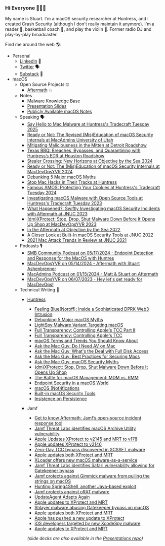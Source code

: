 ### Hi Everyone 👋👨‍💻

My name is Stuart. I'm a macOS security researcher at Huntress, and I created Crash Security (although I don't really maintain it anymore). I'm a reader 📖, basketball coach 🏀, and play the violin 🎻. Former radio DJ and play-by-play broadcaster.

Find me around the web 🌎:
* Personal
  * [LinkedIn](https://www.linkedin.com/in/stuartashenbrenner-721b73127/) 💼
  * [Twitter](https://twitter.com/stuartjash) 🗣
  * [Substack](https://millennialgirldad.substack.com) 👶
* macOS
  * Open Source Projects 🤓
    * [Aftermath](https://github.com/stuartjash/aftermath) 💥
  * Notes
    * [Malware Knowledge Base](https://notes.crashsecurity.io/notes/b/06C749EC-4BB5-4D23-82EF-B64444AF4C5D/Malware-Knowledge-Base)
    * [Presentation Slides](https://notes.crashsecurity.io/notes/b/72DFE831-8492-4162-87D3-1EB2FDCCD13A/Presentations)
    * [Publicly Available macOS Notes](https://notes.crashsecurity.io/notes)
  * Speaking 🗣
    * [Say Hello to Mac Malware at Huntress's Tradecraft Tuesday 2025](https://www.youtube.com/watch?v=eaPXh2HD8vc&list=PLCEYktOUOsrut0iW5jQcScsaNXz1fD4lp&index=1)
    * [Ready or Not: The Revised (Mis)Education of macOS Security Internals at MacAdmins University of Utah](https://stream.lib.utah.edu/index.php?c=details&id=13687)
    * [Mitigating Maliciousness in the Mitten at Detroit Roadshow]()
    * [Texas BBQ: Breaches, Bypasses, and Quarantining with Huntress’s EDR at Houston Roadshow](https://secure-res.craft.do/v2/CRePJYfKkVAUd6o5ZtYNbGCZMPUv7WXhECAgTvoSkGjTbLg6JaF8JDfnEwTfqqS92pNkxRyEHeie1Pu4Cawd83HHRZLM2GJXxwyYJt4tSiQwK7ZqcabV8LbEYjFfSQkiJzveB3phJThciE6638e56QthdF8ZEd7CKnZyWjBK3FV6LRZ9c2U95f7qnZZAKUZUxYtgrvk3bRRK4pnMuzWykYtJm1659aB4hbxH8YLoij7dppNjEz84p4paHVs2QabWTfaWXvikvuptN1rGukaabhjzYf87NU7CJjfmx3k7f2Rk5pnzVr1V5dXmRz8TJDz3UD1YjbNwegvTwhqxdpw1fL9wF6C9Pi/Houston%20Roadshow%202025%20-%20Texas%20BBQ.key)
    * [Stealer Crossing: New Horizons at Objective by the Sea 2024](https://youtu.be/Hv6A2XcUv2s?si=HOk-6J8oajScpekE)
    * [Ready or Not: The (Mis)Education of macOS Security Internals at MacDevOpsYVR 2024](https://www.youtube.com/watch?v=V4FFiIpve4A)
    * [Debunking 5 Major macOS Myths](https://www.huntress.com/blog/debunking-5-major-macos-myths)
    * [Stop Mac Hacks in Their Tracks at Huntress](https://www.youtube.com/watch?v=XUxLQQ5MEEs)
    * [Famous AMOS: Protecting Your Cookies at Huntress's Tradecraft Tuesday 2024](https://youtu.be/oV6zYhGQU6g?si=V5cn5Gs_jv-n2Qzo)
    * [Investigating macOS Malware with Open Source Tools at Huntress's Tradecraft Tuesday 2023](https://www.youtube.com/watch?v=GmlU3oWYcYs)
    * [What Happened?: Swiftly Investigating macOS Security Incidents with Aftermath at JNUC 2023](https://youtu.be/lvfQMnkOZDM?si=QFQe_Qw5192dQXoA)
    * [(dm)XProtect: Stop, Drop, Shut Malware Down Before It Opens Up Shop at MacDevOpsYVR 2023](https://youtu.be/43BIK-e7FBE)
    * [In the Aftermath at Objective by the Sea 2022](https://youtu.be/cC7c-eTGMOQ)
    * [A Closer Look at Built-In macOS Security Tools at JNUC 2022](https://youtu.be/awNRmUapzqg)
    * [2021 Mac Attack Trends in Review at JNUC 2021](https://youtu.be/MTyqN53FWOo)
  * Podcasts 🎙️
    * [SMB Community Podcast on 05/17/2024 - Endpoint Detection and Response for the MacOS with Huntres](https://podcasts.apple.com/us/podcast/smb-community-podcast/id1009543229?i=1000655769491)
    * [MacDevOpsYVR on 05/14/2024 - Aftermath with Stuart Ashenbrenner](https://podcasts.apple.com/us/podcast/macdevopsyvr-podcast/id1502634809?i=1000655619981)
    * [MacAdmins Podcast on 01/15/2024 - Matt & Stuart on Aftermath](https://podcasts.apple.com/us/podcast/mac-admins-podcast/id1097430326?i=1000641691835)
    * [MacDevOpsYVR on 06/07/2023 - Hey let's get ready for MacDevOps!](https://podcasts.apple.com/us/podcast/macdevopsyvr-podcast/id1502634809?i=1000616064309)
  * Technical Writing 📝
    * [Huntress](https://www.huntress.com/blog/author/stuart-ashenbrenner)
      * [Feeling Blue(Noroff): Inside a Sophisticated DPRK Web3 Intrusion](https://www.huntress.com/blog/inside-bluenoroff-web3-intrusion-analysis)
      * [Debunking 5 Major macOS Myths](https://www.huntress.com/blog/debunking-5-major-macos-myths)
      * [LightSpy Malware Variant Targeting macOS](https://www.huntress.com/blog/lightspy-malware-variant-targeting-macos)
      * [Full Transparency: Controlling Apple's TCC Part II](https://www.huntress.com/blog/full-transparency-controlling-apples-tcc-part-ii)
      * [Full Transparency: Controlling Apple's TCC](https://www.huntress.com/blog/full-transparency-controlling-apples-tcc)
      * [macOS Terms and Trends You Should Know About](https://www.huntress.com/blog/macos-terms-and-trends-you-should-know-about)
      * [Ask the Mac Guy: Do I Need AV on Mac](https://www.huntress.com/blog/ask-the-mac-guy-do-i-need-av-on-mac)
      * [Ask the Mac Guy: What's the Deal with Full Disk Access](https://www.huntress.com/blog/ask-the-mac-guy-whats-the-deal-with-full-disk-access)
      * [Ask the Mac Guy: Best Practices for Securing Macs](https://www.huntress.com/blog/ask-the-mac-guy-best-practices-for-securing-macs)
      * [Ask the Mac Guy: macOS Security Myths](https://www.huntress.com/blog/ask-the-mac-guy-macos-security-myths)
      * [(dm)XProtect: Stop, Drop, Shut Malware Down Before It Opens Up Shop](https://www.huntress.com/blog/dmxprotect-stop-drop-shut-malware-down-before-it-opens-up-shop)
      * [The Battle for macOS Management: MDM vs. RMM](https://www.huntress.com/blog/the-battle-for-macos-management-mdm-vs-rmm)
      * [Endpoint Security in a macOS World](https://www.huntress.com/blog/endpoint-security-in-a-macos-world)
      * [macOS (Not)ifications](https://www.huntress.com/blog/macos-notifications?hs_preview=CUMywizO-106929236292)
      * [Built-in macOS Security Tools](https://www.huntress.com/blog/built-in-macos-security-tools)
      * [Insistence on Persistence](https://www.huntress.com/blog/insistence-on-persistence)
    * Jamf
      * [Get to know Aftermath: Jamf’s open-source incident response tool](https://www.jamf.com/blog/aftermath-open-source-incident-response-tool/)
      * [Jamf Threat Labs identifies macOS Archive Utility vulnerability](https://www.jamf.com/blog/jamf-threat-labs-macos-archive-utility-vulnerability/)
      * [Apple Updates XProtect to v2145 and MRT to v178](https://www.jamf.com/blog/apple-updates-xprotect-to-v2145-and-mrt-to-v178/)
      * [Apple updates XProtect to v2146](https://www.jamf.com/blog/apple-updates-xprotect-to-v2146/)
      * [Zero-Day TCC bypass discovered in XCSSET malware](https://www.jamf.com/blog/zero-day-tcc-bypass-discovered-in-xcsset-malware/)
      * [Apple updates both XProtect and MRT](https://www.jamf.com/blog/apple-updates-both-XProtect-and-MRT-this-May/)
      * [XLoader offers new macOS malware-as-a-service](https://www.jamf.com/blog/xloader-macos-malware-as-a-service/)
      * [Jamf Threat Labs identifies Safari vulnerability allowing for Gatekeeper bypass](https://www.jamf.com/blog/jamf-threat-labs-safari-vuln-gatekeeper-bypass/)
      * [Jamf protects against Gimmick malware from pulling the strings on macOS](https://www.jamf.com/blog/jamf-gimmick-malware-pulling-strings-macos/)
      * [Hunting Spring4Shell, another Java-based exploit](https://www.jamf.com/blog/hunting-spring4shell-java-exploit/)
      * [Jamf protects against oRAT malware](https://www.jamf.com/blog/jamf-protects-against-orat-malware/)
      * [UpdateAgent Adapts Again](https://www.jamf.com/blog/updateagent-adapts-again/)
      * [Apple updates to XProtect and MRT](https://www.jamf.com/blog/apple-updates-to-xprotect-and-mrt/)
      * [Shlayer malware abusing Gatekeeper bypass on macOS](https://www.jamf.com/blog/shlayer-malware-abusing-gatekeeper-bypass-on-macos/)
      * [Apple updates both XProtect and MRT](https://www.jamf.com/blog/apple-updates-both-xprotect-and-mrt/)
      * [Apple has pushed a new update to XProtect](https://www.jamf.com/blog/apple-has-pushed-a-new-update-to-xprotect/)
      * [iOS developers targeted by new XcodeSpy malware](https://www.jamf.com/blog/ios-developers-targeted-by-new-xcodespy-malware/)
      * [Apple updates to XProtect and MRT](https://www.jamf.com/blog/apple-updates-to-xprotect-and-mrt/)
     
      *(slide decks are also available in the [Presentations repo](https://github.com/stuartjash/Presentations))*

